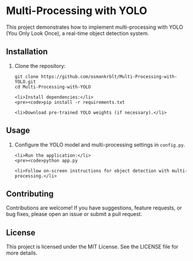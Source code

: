 <!DOCTYPE html>
<html lang="en">
<head>
    <meta charset="UTF-8">
    <title>Multi-Processing with YOLO</title>
</head>
<body>

<h1>Multi-Processing with YOLO</h1>

<p>This project demonstrates how to implement multi-processing with YOLO (You Only Look Once), a real-time object detection system.</p>

<h2>Installation</h2>

<ol>
    <li>Clone the repository:</li>
    <pre><code>git clone https://github.com/osmankrblt/Multi-Processing-with-YOLO.git
cd Multi-Processing-with-YOLO
</code></pre>

    <li>Install dependencies:</li>
    <pre><code>pip install -r requirements.txt
</code></pre>

    <li>Download pre-trained YOLO weights (if necessary).</li>
</ol>

<h2>Usage</h2>

<ol>
    <li>Configure the YOLO model and multi-processing settings in <code>config.py</code>.</li>

    <li>Run the application:</li>
    <pre><code>python app.py
</code></pre>

    <li>Follow on-screen instructions for object detection with multi-processing.</li>
</ol>

<h2>Contributing</h2>

<p>Contributions are welcome! If you have suggestions, feature requests, or bug fixes, please open an issue or submit a pull request.</p>

<h2>License</h2>

<p>This project is licensed under the MIT License. See the LICENSE file for more details.</p>

</body>
</html>
